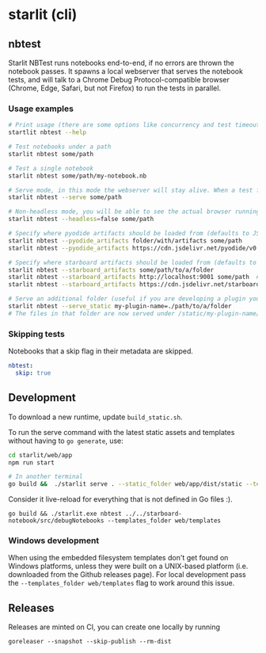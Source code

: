 # starlit (cli)


## nbtest
Starlit NBTest runs notebooks end-to-end, if no errors are thrown the notebook passes. It spawns a local webserver that serves the notebook tests, and will talk to a Chrome Debug Protocol-compatible browser (Chrome, Edge, Safari, but not Firefox) to run the tests in parallel.


### Usage examples
```bash
# Print usage (there are some options like concurrency and test timeout)
startlit nbtest --help

# Test notebooks under a path
starlit nbtest some/path

# Test a single notebook
starlit nbtest some/path/my-notebook.nb

# Serve mode, in this mode the webserver will stay alive. When a test fails a clickable link will show for easy debugging.
starlit nbtest --serve some/path

# Non-headless mode, you will be able to see the actual browser running the tests.
starlit nbtest --headless=false some/path

# Specify where pyodide artifacts should be loaded from (defaults to JSDelivr CDN)
starlit nbtest --pyodide_artifacts folder/with/artifacts some/path
starlit nbtest --pyodide_artifacts https://cdn.jsdelivr.net/pyodide/v0.17.0/full/ some/path

# Specify where starboard artifacts should be loaded from (defaults to the starboard files baked into the starlit binary)
starlit nbtest --starboard_artifacts some/path/to/a/folder
starlit nbtest --starboard_artifacts http://localhost:9001 some/path  # reminder: cors required!
starlit nbtest --starboard_artifacts https://cdn.jsdelivr.net/starboard-notebook/v0.12.3/dist some/path

# Serve an additional folder (useful if you are developing a plugin you load dynamically)
starlit nbtest --serve_static my-plugin-name=./path/to/a/folder
# The files in that folder are now served under /static/my-plugin-name/
```

### Skipping tests
Notebooks that a skip flag in their metadata are skipped.
```yaml
nbtest:
  skip: true
```

## Development
To download a new runtime, update `build_static.sh`.

To run the serve command with the latest static assets and templates without having to `go generate`, use:

```bash
cd starlit/web/app
npm run start

# In another terminal
go build &&  ./starlit serve . --static_folder web/app/dist/static --templates_folder web/templates
```

Consider it live-reload for everything that is not defined in Go files :).


```
go build && ./starlit.exe nbtest ../../starboard-notebook/src/debugNotebooks --templates_folder web/templates
```

### Windows development
When using the embedded filesystem templates don't get found on Windows platforms, unless they were built on a UNIX-based platform (i.e. downloaded from the Github releases page).
For local development pass the `--templates_folder web/templates` flag to work around this issue.

## Releases

Releases are minted on CI, you can create one locally by running
```
goreleaser --snapshot --skip-publish --rm-dist
```
